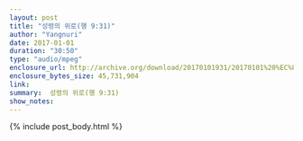 ```yaml
---
layout: post
title: "성령의 위로(행 9:31)"
author: "Yangnuri"
date: 2017-01-01
duration: "30:50"
type: "audio/mpeg"
enclosure_url: http://archive.org/download/20170101931/20170101%20%EC%84%B1%EB%A0%B9%EC%9D%98%20%EC%9C%84%EB%A1%9C(%ED%96%899;31).mp3
enclosure_bytes_size: 45,731,904       
link:                                                                                                                                       youtube: http://cafe.daum.net/yangnuri-ch/Ww8v/100
summary:  성령의 위로(행 9:31)
show_notes:
---
```


{% include post_body.html %}
